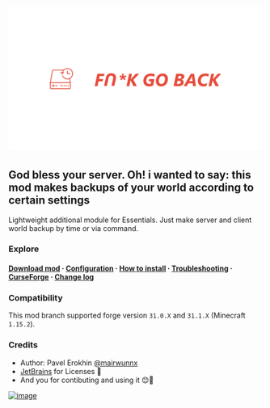 # ![image](assets/backup_social.png)

## God bless your server. Oh! i wanted to say: this mod makes backups of your world according to certain settings

Lightweight additional module for Essentials. Just make server and client world backup by time or via command.

### Explore

#### [Download mod](https://github.com/ProjectEssentials/ProjectEssentials-Backup/releases/download/v1.15.2-1.0.1/Project.Essentials.Backup-1.15.2-1.0.1.jar) · [Configuration](https://mairwunnx.gitbook.io/project-essentials/project-essentials-backup#configuration) · [How to install](https://mairwunnx.gitbook.io/project-essentials/project-essentials-backup#how-to-install) · [Troubleshooting](https://github.com/ProjectEssentials/ProjectEssentials-Backup/issues/new/choose) · [CurseForge](https://www.curseforge.com/minecraft/mc-mods/ProjectEssentials-Backup) · [Change log](changelog.md)

### Compatibility

This mod branch supported forge version `31.0.X` and `31.1.X` (Minecraft `1.15.2`).

### Credits

- Author: Pavel Erokhin [@mairwunnx](https://github.com/mairwunnx)
- [JetBrains](https://www.jetbrains.com/) for Licenses 🥰
- And you for contibuting and using it 😊🤗

[![image](https://github.com/ProjectEssentials/ProjectEssentials-Core/raw/MC-1.14.4/assets/support_social.png)](https://ko-fi.com/mairwunnx)
